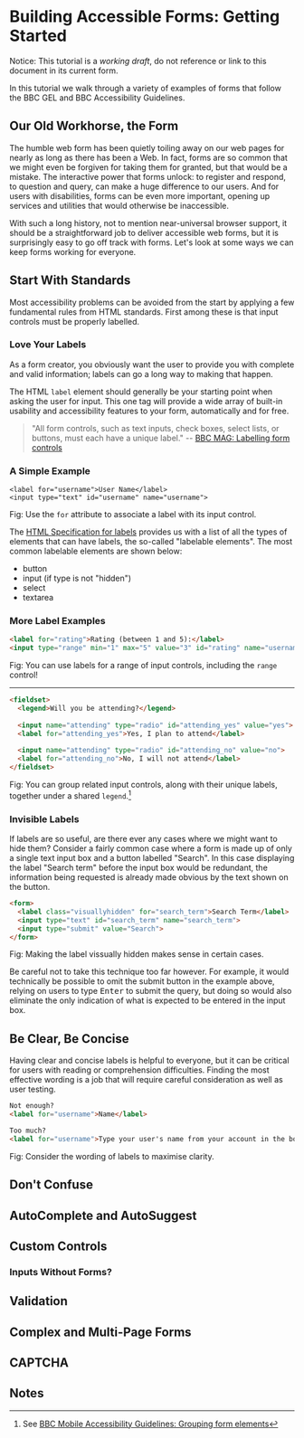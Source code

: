 # Building Accessible Forms: Getting Started

Notice: This tutorial is a *working draft*, do not reference or link to this document in its current form.

In this tutorial we walk through a variety of examples of forms that follow the BBC GEL and BBC Accessibility Guidelines.

## Our Old Workhorse, the Form

The humble web form has been quietly toiling away on our web pages for nearly as long as there has been a Web. In fact, forms are so common that we might even be forgiven for taking them for granted, but that would be a mistake. The interactive power that forms unlock: to register and respond, to question and query, can make a huge difference to our users. And for users with disabilities, forms can be even more important, opening up services and utilities that would otherwise be inaccessible.

With such a long history, not to mention near-universal browser support, it should be a straightforward job to deliver accessible web forms, but it is surprisingly easy to go off track with forms. Let's look at some ways we can keep forms working for everyone.

## Start With Standards

Most accessibility problems can be avoided from the start by applying a few fundamental rules from HTML standards. First among these is that input controls must be properly labelled.

### Love Your Labels

As a form creator, you obviously want the user to provide you with complete and valid information; labels can go a long way to making that happen.

The HTML `label` element should generally be your starting point when asking the user for input. This one tag will provide a wide array of built-in usability and accessibility features to your form, automatically and for free.

> "All form controls, such as text inputs, check boxes, select lists, or buttons, must each have a unique label." -- [BBC MAG: Labelling form controls](http://www.bbc.co.uk/guidelines/futuremedia/accessibility/mobile/forms/labelling-form-controls)

### A Simple Example
 
```
<label for="username">User Name</label>
<input type="text" id="username" name="username">
```
Fig: Use the `for` attribute to associate a label with its input control.

The [HTML Specification for labels](https://html.spec.whatwg.org/multipage/forms.html#the-label-element) provides us with a list of all the types of elements that can have labels, the so-called "labelable elements". The most common labelable elements are shown below:

* button
* input (if type is not "hidden")
* select
* textarea

### More Label Examples

```html
<label for="rating">Rating (between 1 and 5):</label>
<input type="range" min="1" max="5" value="3" id="rating" name="username">
```
Fig: You can use labels for a range of input controls, including the `range` control!

---

```html
<fieldset>
  <legend>Will you be attending?</legend>
  
  <input name="attending" type="radio" id="attending_yes" value="yes">
  <label for="attending_yes">Yes, I plan to attend</label>
  
  <input name="attending" type="radio" id="attending_no" value="no">
  <label for="attending_no">No, I will not attend</label>
</fieldset>
```
Fig: You can group related input controls, along with their unique labels, together under a shared `legend`.[^mag-formgroup]

### Invisible Labels

If labels are so useful, are there ever any cases where we might want to hide them? Consider a fairly common case where a form is made up of only a single text input box and a button labelled "Search". In this case displaying the label "Search term" before the input box would be redundant, the information being requested is already made obvious by the text shown on the button.

```html
<form>
  <label class="visuallyhidden" for="search_term">Search Term</label>
  <input type="text" id="search_term" name="search_term">
  <input type="submit" value="Search">
</form>
```
Fig: Making the label vissually hidden makes sense in certain cases.

Be careful not to take this technique too far however. For example, it would technically be possible to omit the submit button in the example above, relying on users to type <kbd>Enter</kbd> to submit the query, but doing so would also eliminate the only indication of what is expected to be entered in the input box.

## Be Clear, Be Concise

Having clear and concise labels is helpful to everyone, but it can be critical for users with reading or comprehension difficulties. Finding the most effective wording is a job that will require careful consideration as well as user testing.

```html
Not enough?
<label for="username">Name</label>

Too much?
<label for="username">Type your user's name from your account in the box here</label>
```
Fig: Consider the wording of labels to maximise clarity.

## Don't Confuse

## AutoComplete and AutoSuggest

## Custom Controls

### Inputs Without Forms?

## Validation

## Complex and Multi-Page Forms

## CAPTCHA	

## Notes

[^mag-formgroup]: See [BBC Mobile Accessibility Guidelines: Grouping form elements](http://www.bbc.co.uk/guidelines/futuremedia/accessibility/mobile/forms/grouping-form-elements)								
